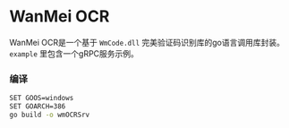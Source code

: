 # WanMei OCR

WanMei OCR是一个基于 `WmCode.dll` 完美验证码识别库的go语言调用库封装。`example` 里包含一个gRPC服务示例。

### 编译

```bash
SET GOOS=windows 
SET GOARCH=386
go build -o wmOCRSrv
```